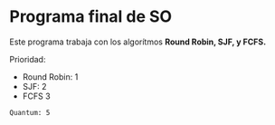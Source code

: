 # Programa final de SO

Este programa trabaja con los algorítmos **Round Robin, SJF, y FCFS.**

Prioridad:
* Round Robin: 1
* SJF: 2
* FCFS 3

`Quantum: 5`
